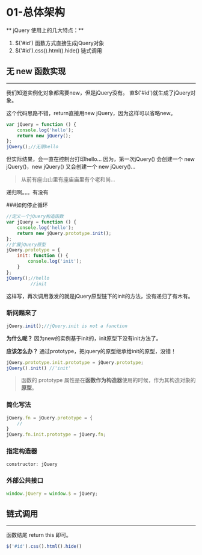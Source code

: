# 01-总体架构

** jQuery 使用上的几大特点：**
1. $('#id') 函数方式直接生成jQuery对象
2. $('#id').css().html().hide() 链式调用

## 无 new 函数实现
---

我们知道实例化对象都需要new，但是jQuery没有。
直$('#id')就生成了jQuery对象。 


这个代码思路不错，return直接用new jQuery，因为这样可以省略new。
```js
var jQuery = function () {
    console.log('hello');
    return new jQuery();
};
jQuery();//无限hello
```
但实际结果，会一直在控制台打印hello...
因为，第一次jQuery() 会创建一个 new jQuery()，new jQuery() 又会创建一个 new jQuery()...

> 从前有座山山里有座庙庙里有个老和尚...

递归啊。。。有没有

###如何停止循环

```js
//定义一个jQuery构造函数  
var jQuery = function () {
    console.log('hello');
    return new jQuery.prototype.init();
};
//扩展jQuery原型
jQuery.prototype = {
    init: function () {
        console.log('init');
    }
};
jQuery();//hello
         //init
```
这样写，再次调用激发的就是jQuery原型链下的init的方法，没有递归了有木有。

### 新问题来了

```js
jQuery.init();//jQuery.init is not a function
```
**为什么呢？**
因为new的实例基于init的，init原型下没有init方法了。

**应该怎么办？**
通过prototype，把jquery的原型继承给init的原型，没错！

```js
jQuery.prototype.init.prototype = jQuery.prototype;
jQuery().init() //'init'
```
> 函数的 prototype 属性是在**函数作为构造器**使用的时候，作为其构造对象的**原型**。

### 简化写法

```js
jQuery.fn = jQuery.prototype = {
    //
}
jQuery.fn.init.prototype = jQuery.fn;
```

### 指定构造器

```js
constructor: jQuery
```

### 外部公共接口

```js
window.jQuery = window.$ = jQuery;
```

## 链式调用
---

函数结尾 return this 即可。
```js
$('#id').css().html().hide() 
```





















